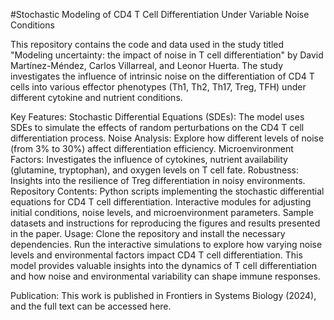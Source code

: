 #Stochastic Modeling of CD4 T Cell Differentiation Under Variable Noise Conditions

This repository contains the code and data used in the study titled "Modeling uncertainty: the impact of noise in T cell differentiation" by David Martínez-Méndez, Carlos Villarreal, and Leonor Huerta. The study investigates the influence of intrinsic noise on the differentiation of CD4 T cells into various effector phenotypes (Th1, Th2, Th17, Treg, TFH) under different cytokine and nutrient conditions.

Key Features:
Stochastic Differential Equations (SDEs): The model uses SDEs to simulate the effects of random perturbations on the CD4 T cell differentiation process.
Noise Analysis: Explore how different levels of noise (from 3% to 30%) affect differentiation efficiency.
Microenvironment Factors: Investigates the influence of cytokines, nutrient availability (glutamine, tryptophan), and oxygen levels on T cell fate.
Robustness: Insights into the resilience of Treg differentiation in noisy environments.
Repository Contents:
Python scripts implementing the stochastic differential equations for CD4 T cell differentiation.
Interactive modules for adjusting initial conditions, noise levels, and microenvironment parameters.
Sample datasets and instructions for reproducing the figures and results presented in the paper.
Usage:
Clone the repository and install the necessary dependencies.
Run the interactive simulations to explore how varying noise levels and environmental factors impact CD4 T cell differentiation.
This model provides valuable insights into the dynamics of T cell differentiation and how noise and environmental variability can shape immune responses.

Publication:
This work is published in Frontiers in Systems Biology (2024), and the full text can be accessed here.

